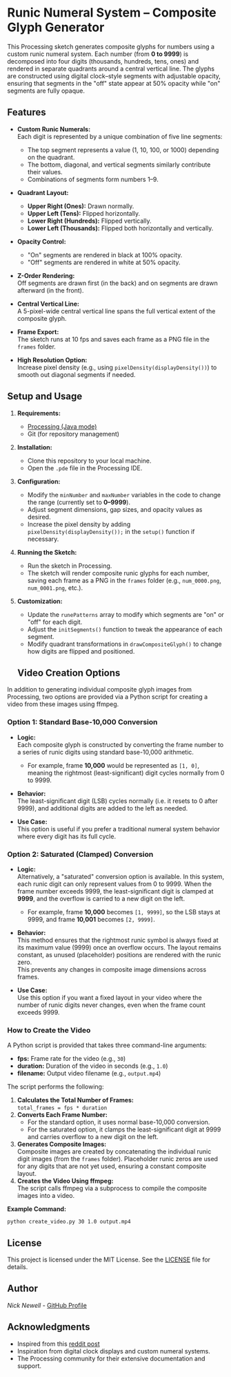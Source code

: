 # Runic Numeral System – Composite Glyph Generator

This Processing sketch generates composite glyphs for numbers using a custom runic numeral system. Each number (from **0 to 9999**) is decomposed into four digits (thousands, hundreds, tens, ones) and rendered in separate quadrants around a central vertical line. The glyphs are constructed using digital clock–style segments with adjustable opacity, ensuring that segments in the "off" state appear at 50% opacity while "on" segments are fully opaque.

## Features

- **Custom Runic Numerals:**  
  Each digit is represented by a unique combination of five line segments:
  - The top segment represents a value (1, 10, 100, or 1000) depending on the quadrant.
  - The bottom, diagonal, and vertical segments similarly contribute their values.
  - Combinations of segments form numbers 1–9.
  
- **Quadrant Layout:**  
  - **Upper Right (Ones):** Drawn normally.
  - **Upper Left (Tens):** Flipped horizontally.
  - **Lower Right (Hundreds):** Flipped vertically.
  - **Lower Left (Thousands):** Flipped both horizontally and vertically.

- **Opacity Control:**  
  - "On" segments are rendered in black at 100% opacity.
  - "Off" segments are rendered in white at 50% opacity.

- **Z-Order Rendering:**  
  Off segments are drawn first (in the back) and on segments are drawn afterward (in the front).

- **Central Vertical Line:**  
  A 5-pixel-wide central vertical line spans the full vertical extent of the composite glyph.

- **Frame Export:**  
  The sketch runs at 10 fps and saves each frame as a PNG file in the `frames` folder.

- **High Resolution Option:**  
  Increase pixel density (e.g., using `pixelDensity(displayDensity())`) to smooth out diagonal segments if needed.

## Setup and Usage

1. **Requirements:**  
   - [Processing (Java mode)](https://processing.org/download/)
   - Git (for repository management)

2. **Installation:**  
   - Clone this repository to your local machine.
   - Open the `.pde` file in the Processing IDE.

3. **Configuration:**  
   - Modify the `minNumber` and `maxNumber` variables in the code to change the range (currently set to **0–9999**).
   - Adjust segment dimensions, gap sizes, and opacity values as desired.
   - Increase the pixel density by adding `pixelDensity(displayDensity());` in the `setup()` function if necessary.

4. **Running the Sketch:**  
   - Run the sketch in Processing.
   - The sketch will render composite runic glyphs for each number, saving each frame as a PNG in the `frames` folder (e.g., `num_0000.png`, `num_0001.png`, etc.).

5. **Customization:**  
   - Update the `runePatterns` array to modify which segments are "on" or "off" for each digit.
   - Adjust the `initSegments()` function to tweak the appearance of each segment.
   - Modify quadrant transformations in `drawCompositeGlyph()` to change how digits are flipped and positioned.
  
   ## Video Creation Options

In addition to generating individual composite glyph images from Processing, two options are provided via a Python script for creating a video from these images using ffmpeg.

### Option 1: Standard Base-10,000 Conversion

- **Logic:**  
  Each composite glyph is constructed by converting the frame number to a series of runic digits using standard base-10,000 arithmetic.  
  - For example, frame **10,000** would be represented as `[1, 0]`, meaning the rightmost (least-significant) digit cycles normally from 0 to 9999.
  
- **Behavior:**  
  The least-significant digit (LSB) cycles normally (i.e. it resets to 0 after 9999), and additional digits are added to the left as needed.
  
- **Use Case:**  
  This option is useful if you prefer a traditional numeral system behavior where every digit has its full cycle.

### Option 2: Saturated (Clamped) Conversion

- **Logic:**  
  Alternatively, a "saturated" conversion option is available. In this system, each runic digit can only represent values from 0 to 9999. When the frame number exceeds 9999, the least-significant digit is clamped at **9999**, and the overflow is carried to a new digit on the left.  
  - For example, frame **10,000** becomes `[1, 9999]`, so the LSB stays at 9999, and frame **10,001** becomes `[2, 9999]`.
  
- **Behavior:**  
  This method ensures that the rightmost runic symbol is always fixed at its maximum value (9999) once an overflow occurs. The layout remains constant, as unused (placeholder) positions are rendered with the runic zero.  
  This prevents any changes in composite image dimensions across frames.
  
- **Use Case:**  
  Use this option if you want a fixed layout in your video where the number of runic digits never changes, even when the frame count exceeds 9999.

### How to Create the Video

A Python script is provided that takes three command-line arguments:  
- **fps:** Frame rate for the video (e.g., `30`)
- **duration:** Duration of the video in seconds (e.g., `1.0`)
- **filename:** Output video filename (e.g., `output.mp4`)

The script performs the following:
1. **Calculates the Total Number of Frames:**  
   `total_frames = fps * duration`
2. **Converts Each Frame Number:**  
   - For the standard option, it uses normal base-10,000 conversion.
   - For the saturated option, it clamps the least-significant digit at 9999 and carries overflow to a new digit on the left.
3. **Generates Composite Images:**  
   Composite images are created by concatenating the individual runic digit images (from the `frames` folder). Placeholder runic zeros are used for any digits that are not yet used, ensuring a constant composite layout.
4. **Creates the Video Using ffmpeg:**  
   The script calls ffmpeg via a subprocess to compile the composite images into a video.

**Example Command:**

```python create_video.py 30 1.0 output.mp4```

## License

This project is licensed under the MIT License. See the [LICENSE](LICENSE) file for details.

## Author

*Nick Newell* - [GitHub Profile](https://github.com/blotto)

## Acknowledgments

- Inspired from this [reddit post](https://www.reddit.com/r/coolguides/comments/wscf8f/cool_guide_to_cistercian_numerals/) 
- Inspiration from digital clock displays and custom numeral systems.
- The Processing community for their extensive documentation and support.
